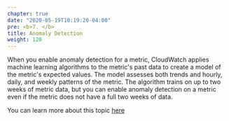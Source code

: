 ```yaml
---
chapter: true
date: "2020-05-19T10:19:20-04:00"
pre: <b>7. </b>
title: Anomaly Detection
weight: 120
---
```


When you enable anomaly detection for a metric, CloudWatch applies machine learning algorithms to the metric's past data to create a model of the metric's expected values. The model assesses both trends and hourly, daily, and weekly patterns of the metric. The algorithm trains on up to two weeks of metric data, but you can enable anomaly detection on a metric even if the metric does not have a full two weeks of data.

You can learn more about this topic [here](https://docs.aws.amazon.com/AmazonCloudWatch/latest/monitoring/CloudWatch_Anomaly_Detection.html)
